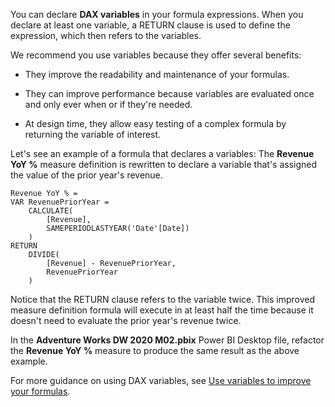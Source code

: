 You can declare **DAX variables** in your formula expressions. When you declare at least one variable, a RETURN clause is used to define the expression, which then refers to the variables.

We recommend you use variables because they offer several benefits:

-   They improve the readability and maintenance of your formulas.

-   They can improve performance because variables are evaluated once and only ever when or if they're needed.

-   At design time, they allow easy testing of a complex formula by returning the variable of interest.

Let's see an example of a formula that declares a variables: The **Revenue YoY %** measure definition is rewritten to declare a variable that's assigned the value of the prior year's revenue.

```dax
Revenue YoY % =
VAR RevenuePriorYear =
	CALCULATE(
		[Revenue],
		SAMEPERIODLASTYEAR('Date'[Date])
	)
RETURN
	DIVIDE(
		[Revenue] - RevenuePriorYear,
		RevenuePriorYear
	)
```

Notice that the RETURN clause refers to the variable twice. This improved measure definition formula will execute in at least half the time because it doesn't need to evaluate the prior year's revenue twice.

In the **Adventure Works DW 2020 M02.pbix** Power BI Desktop file, refactor the **Revenue YoY %** measure to produce the same result as the above example.

For more guidance on using DAX variables, see [Use variables to improve your formulas](https://docs.microsoft.com/power-bi/guidance/dax-variables/?azure-portal=true).